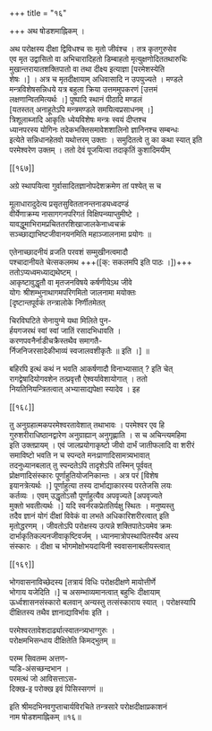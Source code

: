 +++
title = "१६"

+++
अथ षोडशमाह्निकम् ।  
  
अथ परोक्षस्य दीक्षा द्विविधश्च सः मृतो जीवंश्च । तत्र कृतगुरुसेव   
एव मृत उद्वासितो वा अभिचारादिहतो डिम्बाहतो मृत्युक्षणोदिततथारुचिः   
मुखान्तरायातशक्तिपातो वा तथा दीक्ष्य इत्याज्ञा [परमेशस्येति   
शेषः ।] । अत्र च मृतदीक्षायाम् अधिवासादि न उपयुज्यते । मण्डले   
मन्त्रविशेषसन्निधये यत्र बहुला क्रिया उत्तममुपकरणं [उत्तमं   
लक्षणान्वितमित्यर्थः ।] पुष्पादि स्थानं पीठादि मण्डलं   
[यतस्तत् अनाहूतेऽपि मन्त्रमण्डले समयित्वप्रसाधनम् ।]   
त्रिशूलाब्जादि आकृतिः ध्येयविशेषः मन्त्रः स्वयं दीप्तश्च   
ध्यानपरस्य योगिनः तदेकभक्तिसमावेशशालिनो ज्ञानिनश्च सम्बन्धः   
इत्येते सन्निधानहेतवो यथोत्तरम् उक्ताः । समुदितत्वे तु का कथा स्यात् इति   
परमेश्वरेण उक्तम् । ततो देवं पूजयित्वा तदाकृतिं कुशादिमयीम्   
  
[[१६७]]  
  
अग्रे स्थापयित्वा गुर्वासादितज्ञानोपदेशक्रमेण तां पश्येत् स च  
  
मूलाधारादुदेत्य प्रसृतसुविततानन्तनाड्यध्वदण्डं  
वीर्येणाक्रम्य नासागगनपरिगतं विक्षिपन्व्याप्तुमीष्टे ।  
यावद्धूमाभिरामप्रचिततरशिखाजालकेनाध्वचक्रं  
सञ्च्छाद्याभिष्टजीवानयनमिति महाञ्जालनामा प्रयोगः ॥  
  
एतेनाच्छादनीयं व्रजति परवशं सम्मुखीनत्वमादौ  
पश्चादानीयते चेत्सकलमथ +++([क्: सकलमपि इति पाठः ।])+++   
ततोऽप्यध्वमध्याद्यथेष्टम् ।  
आकृष्टावुद्धृतौ वा मृतजनविषये कर्षणीयेऽथ जीवे   
योगः श्रीशम्भुनाथागमपरिगमितो जालनामा मयोक्तः   
[दृष्टान्तपूर्वकं तन्त्रालोके निर्णीतमेतत्  
  
चिरविघटिते सेनायुग्मे यथा मिलिते पुन-  
र्हयगजरथं स्वां स्वां जातिं रसादभिधावति ।  
करणपवनैर्नाडीचक्रैस्तथैव समागतै-  
र्निजनिजरसादेकीभाव्यं स्वजालवशीकृतैः ॥ इति ।] ॥  
  
बहिरपि इत्थं कथं न भवति आकर्षणादौ विनाभ्यासात् ? इति चेत्   
रागद्वेषादियोगवशेन तत्प्रवृत्तौ ऐश्वर्यावेशायोगात् । ततो   
नियतिनियन्त्रितत्वात् अभ्यासाद्यपेक्षा स्यादेव । इह   
  
[[१६८]]  
  
तु अनुग्रहात्मकपरमेश्वरतावेशात् तथाभावः । परमेश्वर एव हि   
गुरुशरीराधिष्ठानद्वारेण अनुग्राह्यान् अनुगृह्णाति । स च अचिन्त्यमहिमा   
इति उक्तप्रायम् । एवं जालप्रयोगाकृष्टो जीवो दार्भं जातीफलादि वा शरीरं   
समाविष्टो भवति न च स्पन्दते मनःप्राणादिसामत्र्यभावात्   
तदनुध्यानबलात् तु स्पन्दतेऽपि तादृशेऽपि तस्मिन् पूर्ववत्   
प्रोक्षणादिसंस्कारः पूर्णाहुतियोजनिकान्तः । अत्र परं [विशेष   
इयानत्रेत्यर्थः ।] पूर्णाहुत्या तस्य दार्भाद्याकारस्य परतेजसि लयः   
कर्तव्यः । एवम् उद्धृतोऽसौ पूर्णाहुत्यैव अपवृज्यते [अपवृज्यते   
मुक्तो भवतीत्यर्थः ।] यदि स्वर्नरकप्रेततिर्यक्षु स्थितः । मनुष्यस्तु   
तदैव ज्ञानं योगं दीक्षां विवेकं वा लभते अधिकारिशरीरत्वात् इति   
मृतोद्धरणम् । जीवतोऽपि परोक्षस्य उत्पन्ने शक्तिपातेऽयमेव क्रमः   
दार्भाकृतिकल्पनजीवाकृष्टिवर्जम् । ध्यानमात्रोपस्थापितस्यैव अस्य   
संस्कारः । दीक्षा च भोगमोक्षोभयदायिनी स्ववासनाबलीयस्त्वात्   
  
[[१६९]]  
  
भोगवासनाविच्छेदस्य [तत्रायं विधिः परोक्षदीक्षणे मायोत्तीर्णे   
भोगाय यजेदिति ।] च असम्भाव्यमानत्वात् बहुभिः दीक्षायाम्   
ऊर्ध्वशासनसंस्कारो बलवान् अन्यस्तु तत्संस्काराय स्यात् । परोक्षस्यापि   
दीक्षितस्य तथैव ज्ञानाद्याविर्भावः इति ।  
  
परमेश्वरतावेशदार्ढ्यात्स्वातन्त्र्यभाग्गुरुः ।  
परोक्षमभिसन्धाय दीक्षितेति किमद्भुतम् ॥  
  
परम्म सिवतम्म अत्तण-  
प्पडि-अंसच्छन्दभान ।  
परमत्थं जो आविसत्ताऽस-  
दिक्ख-इ परोक्ख इवं पिसिस्सगणं ॥  
  
इति श्रीमदभिनवगुप्ताचार्यविरचिते तन्त्रसारे परोक्षदीक्षाप्रकाशनं   
नाम षोडशमाह्निकम् ॥१६॥  
  